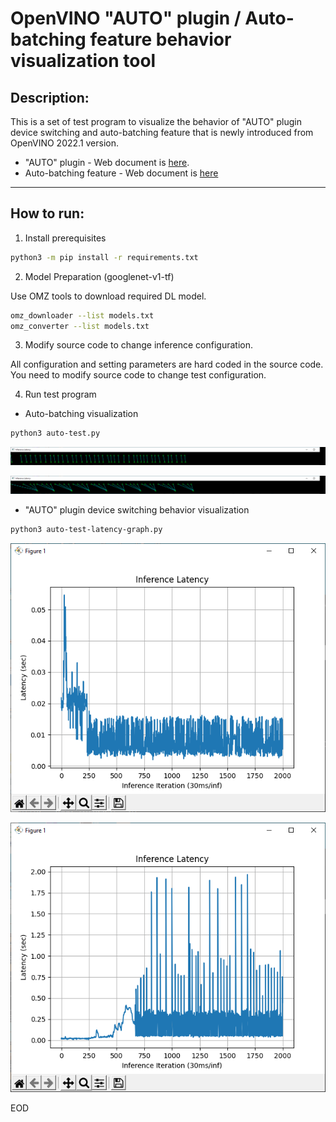 # OpenVINO "AUTO" plugin / Auto-batching feature behavior visualization tool  

## Description:  
This is a set of test program to visualize the behavior of "AUTO" plugin device switching and auto-batching feature that is newly introduced from OpenVINO 2022.1 version.  

* "AUTO" plugin - Web document is [here](https://docs.openvino.ai/latest/openvino_docs_OV_UG_supported_plugins_AUTO.html).  
* Auto-batching feature - Web document is [here](https://docs.openvino.ai/latest/openvino_docs_OV_UG_Automatic_Batching.html)  

----

## How to run:

1. Install prerequisites  
```sh
python3 -m pip install -r requirements.txt
```

2. Model Preparation (googlenet-v1-tf)

Use OMZ tools to download required DL model.  
```sh
omz_downloader --list models.txt
omz_converter --list models.txt
```

3. Modify source code to change inference configuration.  

All configuration and setting parameters are hard coded in the source code. You need to modify source code to change test configuration.  

4. Run test program

* Auto-batching visualization
```sh
python3 auto-test.py
```
![Auto Batch (Latency Mode)](./resources/auto-batch-latency-mode.png)  

![Auto Batch (Throughput Mode)](./resources/auto-batch-throughput-mode.png)

* "AUTO" plugin device switching behavior visualization
```sh
python3 auto-test-latency-graph.py
```
![Auto plugin device switching (Latency Mode)](./resources/auto-plugin-latency-mode.png)  

![Auto plugin device switching (Throughput Mode)](./resources/auto-plugin-throughput-mode.png)

EOD

